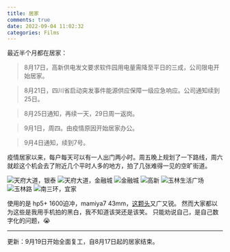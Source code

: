 ```yaml
---
title: 居家
comments: true
date: 2022-09-04 11:02:32
categories: Films
---
```

最近半个月都在居家：
> 8月17日，高新供电发文要求软件园用电量需降至平日的三成，公司限电开始居家。

> 8月21日，四川省启动突发事件能源供应保障一级应急响应。公司通知续到25日。

> 8月25日通知，再续一天，29日周一返岗。

> 9月1日，周四。由疫情原因开始居家办公。

> 9月4日通知，续到7号。

疫情居家以来，每户每天可以有一人出门两小时。周五晚上规划了一下路线，周六就趁这个机会去了附近几个平时人多的地方，拍了几张难得一见的空旷街道。

![天府大道，银泰](https://i04.cc/r/202209051119133.jpg)
![天府大道，金融城](https://i04.cc/r/202209051119132.jpg)
![金融城](https://i04.cc/r/202209051119131.jpg)
![高新](https://i04.cc/r/202209051119130.jpg)
![玉林生活广场](https://i04.cc/r/202209051119126.jpg)
![玉林路](https://i04.cc/r/202209051119128.jpg)
![南三环，宜家](https://i04.cc/r/202209051119129.jpg)

使用的是 hp5+ 1600迫冲，mamiya7 43mm，[这颗头](https://gallery.gaoryrt.com/?chap=43f4.5)又广又锐。
然而大家都以为这些是我用手机拍的黑白，我不知道该哭还是该笑。
只能劝说自己，是自己数字化的问题，😭

---

更新：9月19日开始全面复工，自8月17日起的居家结束。
